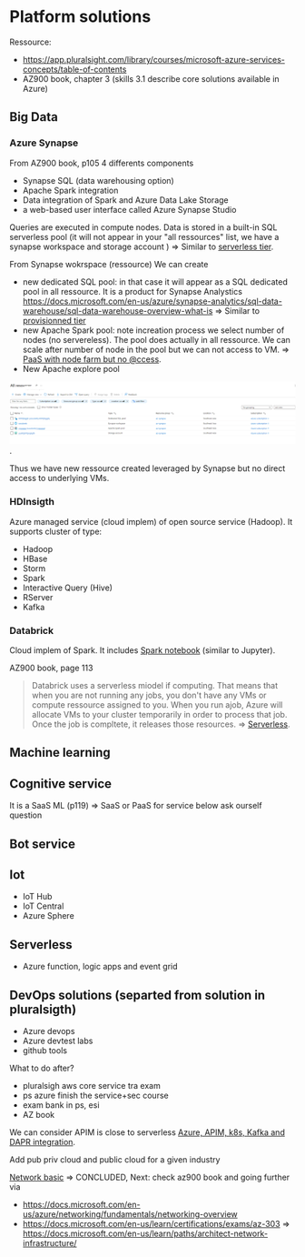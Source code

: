 # Platform solutions
<!-- 1,2,3,4 concluded --> 

Ressource: 
- https://app.pluralsight.com/library/courses/microsoft-azure-services-concepts/table-of-contents
- AZ900 book, chapter 3 (skills 3.1 describe core solutions available in Azure)

## Big Data

### Azure Synapse

From AZ900 book, p105
4 differents components
- Synapse SQL (data warehousing option)
- Apache Spark integration 
- Data integration of Spark and Azure Data Lake Storage
- a web-based user interface called Azure Synapse Studio


Queries are executed in compute nodes.
Data is stored in a built-in SQL serverless pool (it will not appear in your "all ressources" list, we have a synapse workspace and storage account )
=>  Similar to [serverless tier](3-cloud-db-overview.md#Azure-SQL-database).

From Synapse wokrspace (ressource) We can create 
- new dedicated SQL pool: in that case it will appear as a SQL dedicated pool in all ressource. It is a product for Synapse Analystics
https://docs.microsoft.com/en-us/azure/synapse-analytics/sql-data-warehouse/sql-data-warehouse-overview-what-is
=>  Similar to [provisionned tier](3-cloud-db-overview.md#Azure-SQL-database)
-  new Apache Spark pool: note increation process we select number of nodes (no servereless).
The pool does actually in all ressource.
We can scale after number of node in the pool but we can not access to VM.
=> [PaaS with node farm but no @ccess](1-cloud_iass-pass-saas.md#From-IaaS-to-diffferent-level-of-PaaS).
- New Apache explore pool

![Resource synapse analytics](doc/ressource-synapse-analytics.png).

Thus we have new ressource created leveraged by Synapse but no direct access to underlying VMs.

### HDInsigth 

Azure managed service (cloud implem) of open source service (Hadoop).
It supports cluster of type:
- Hadoop
- HBase
- Storm
- Spark 
- Interactive Query (Hive)
- RServer
- Kafka

### Databrick

Cloud implem of Spark.
It includes [Spark notebook](https://github.com/spark-notebook/spark-notebook) (similar to Jupyter).


AZ900 book, page 113
> Databrick uses a serverless miodel if computing. That means that when you are not running any jobs, you don't have any VMs or compute ressource assigned to you. When you run ajob, Azure will allocate VMs to your cluster temporarily in order to process that job. Once the job is compltete, it releases those resources.
=> [Serverless](1-cloud_iass-pass-saas.md#From-IaaS-to-diffferent-level-of-PaaS).

<!-- 3  questions resolved + big data concluded -->
<!-- all above ok -->

## Machine learning

## Cognitive service 

It is a SaaS ML (p119) => SaaS or PaaS for service below ask ourself question

## Bot service 

## Iot

- IoT Hub
- IoT Central
- Azure Sphere

## Serverless

- Azure function, logic apps and event grid

## DevOps solutions (separted from solution in pluralsigth)

- Azure devops
- Azure devtest labs
- github tools


What to do after?
- pluralsigh aws core service tra exam
- ps azure finish the service+sec course
- exam bank in ps, esi
- AZ book

We can consider APIM is close to serverless 
[Azure, APIM, k8s, Kafka and DAPR integration](../Azure/Azure-APIM-k8s-Kafkapubsub-and-DAPR-integration.md).


Add pub priv cloud and public cloud for a given industry

[Network basic](../Azure/Networking/basic.md) => CONCLUDED, 
Next: check az900 book and going further via 
+ https://docs.microsoft.com/en-us/azure/networking/fundamentals/networking-overview
+ https://docs.microsoft.com/en-us/learn/certifications/exams/az-303 => https://docs.microsoft.com/en-us/learn/paths/architect-network-infrastructure/

<!-- postpone exam -->